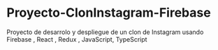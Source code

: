 # Proyecto-ClonInstagram-Firebase
Proyecto de desarrolo y despliegue de un clon de Instagram usando Firebase , React , Redux , JavaScript, TypeScript
